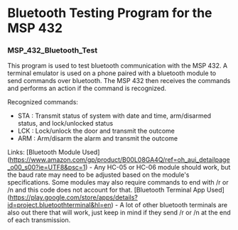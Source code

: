 # Bluetooth Testing Program for the MSP 432
### MSP_432_Bluetooth_Test

This program is used to test bluetooth communication with the MSP 432. A terminal emulator is used on a phone paired with a bluetooth module to send commands over bluetooth. The MSP 432 then receives the commands and performs an action if the command is recognized.

Recognized commands:
 - STA : Transmit status of system with date and time, arm/disarmed status, and lock/unlocked status
 - LCK : Lock/unlock the door and transmit the outcome
 - ARM : Arm/disarm the alarm and transmit the outcome

 
Links: 
[Bluetooth Module Used] (https://www.amazon.com/gp/product/B00L08GA4Q/ref=oh_aui_detailpage_o00_s00?ie=UTF8&psc=1)
		- Any HC-05 or HC-06 module should work, but the baud rate may need to be adjusted based on the module's specifications. Some modules may also require commands to end with /r or /n and this code does not account for that.
[Bluetooth Terminal App Used] (https://play.google.com/store/apps/details?id=project.bluetoothterminal&hl=en)
		- A lot of other bluetooth terminals are also out there that will work, just keep in mind if they send /r or /n at the end of each transmission.
		